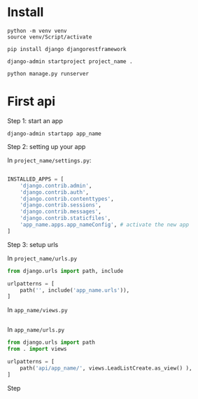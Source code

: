 # Install

```shell
python -m venv venv
source venv/Script/activate

pip install django djangorestframework

django-admin startproject project_name .

python manage.py runserver
```

# First api

Step 1: start an app

```shell
django-admin startapp app_name
```

Step 2: setting up your app

In  `project_name/settings.py`: 

```python

INSTALLED_APPS = [
    'django.contrib.admin',
    'django.contrib.auth',
    'django.contrib.contenttypes',
    'django.contrib.sessions',
    'django.contrib.messages',
    'django.contrib.staticfiles',
    'app_name.apps.app_nameConfig', # activate the new app
]
```

Step 3: setup urls

In `project_name/urls.py`

```python
from django.urls import path, include

urlpatterns = [
    path('', include('app_name.urls')),
]
```

In `app_name/views.py`

```python


```

In `app_name/urls.py`
```python
from django.urls import path
from . import views

urlpatterns = [
    path('api/app_name/', views.LeadListCreate.as_view() ),
]
```


Step 














